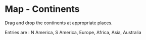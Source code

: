 # Map - Continents

Drag and drop the continents at appropriate places.

Entries are : N America, S America, Europe, Africa, Asia, Australia

